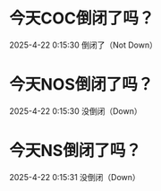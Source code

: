 # 今天COC倒闭了吗？

2025-4-22 0:15:30 倒闭了（Not Down）

# 今天NOS倒闭了吗？

2025-4-22 0:15:30 没倒闭（Down）

# 今天NS倒闭了吗？

2025-4-22 0:15:31 没倒闭（Down）

